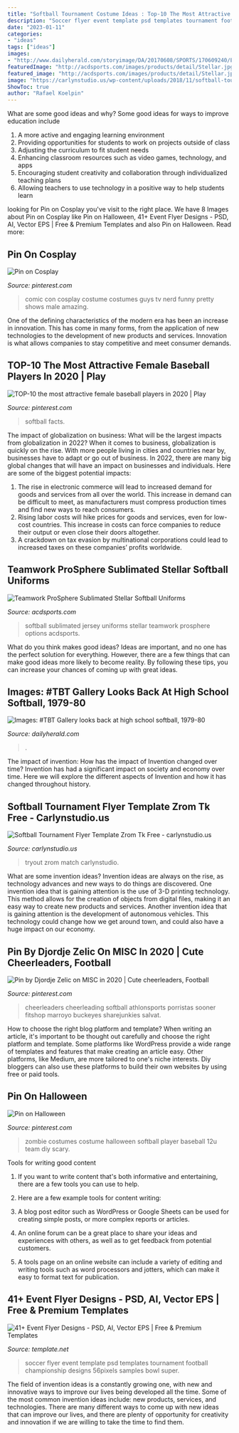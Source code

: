 ```yaml
---
title: "Softball Tournament Costume Ideas : Top-10 The Most Attractive Female Baseball Players In 2020"
description: "Soccer flyer event template psd templates tournament football championship designs 56pixels samples bowl super"
date: "2023-01-11"
categories:
- "ideas"
tags: ["ideas"]
images:
- "http://www.dailyherald.com/storyimage/DA/20170608/SPORTS/170609240/EP/1/4/EP-170609240.jpg&amp;updated=201706071206&amp;imageversion=Facebook&amp;exactH=630&amp;exactW=1200&amp;exactfit=crop&amp;noborder"
featuredImage: "http://acdsports.com/images/products/detail/Stellar.jpg"
featured_image: "http://acdsports.com/images/products/detail/Stellar.jpg"
image: "https://carlynstudio.us/wp-content/uploads/2018/11/softball-tournament-flyer-template-baseball-game-match-free.jpg"
ShowToc: true
author: "Rafael Koelpin"
---
```



What are some good ideas and why?
Some good ideas for ways to improve education include 
1. A more active and engaging learning environment 
2. Providing opportunities for students to work on projects outside of class 
3. Adjusting the curriculum to fit student needs 
4. Enhancing classroom resources such as video games, technology, and apps 
5. Encouraging student creativity and collaboration through individualized teaching plans 
6. Allowing teachers to use technology in a positive way to help students learn 

	

		
looking for Pin on Cosplay you've visit to the right place. We have 8 Images about Pin on Cosplay like Pin on Halloween, 41+ Event Flyer Designs - PSD, AI, Vector EPS | Free &amp; Premium Templates and also Pin on Halloween. Read more:
		
    
## Pin On Cosplay

<img loading=lazy src="https://i.pinimg.com/originals/d5/a1/fa/d5a1fa1a7133d0f171af527f5e062de3.jpg" onerror="this.onerror=null;this.src='https://tse4.mm.bing.net/th?id=OIP.pRpUpxztVtqd92DfKYLE6gHaLD&amp;pid=15.1';" alt="Pin on Cosplay">

_Source: pinterest.com_

>comic con cosplay costume costumes guys tv nerd funny pretty shows male amazing. 

	

One of the defining characteristics of the modern era has been an increase in innovation. This has come in many forms, from the application of new technologies to the development of new products and services. Innovation is what allows companies to stay competitive and meet consumer demands.

    
## TOP-10 The Most Attractive Female Baseball Players In 2020 | Play

<img loading=lazy src="https://i.pinimg.com/736x/ea/90/0f/ea900ff669b5867ea6b881d8300af260.jpg" onerror="this.onerror=null;this.src='https://tse3.mm.bing.net/th?id=OIP.ADpm5zxfjv3vNjUNTLsJdAHaE8&amp;pid=15.1';" alt="TOP-10 the most attractive female baseball players in 2020 | Play">

_Source: pinterest.com_

>softball facts. 

	

The impact of globalization on business: What will be the largest impacts from globalization in 2022?
When it comes to business, globalization is quickly on the rise. With more people living in cities and countries near by, businesses have to adapt or go out of business. In 2022, there are many big global changes that will have an impact on businesses and individuals. Here are some of the biggest potential impacts: 
1) The rise in electronic commerce will lead to increased demand for goods and services from all over the world. This increase in demand can be difficult to meet, as manufacturers must compress production times and find new ways to reach consumers. 
2) Rising labor costs will hike prices for goods and services, even for low-cost countries. This increase in costs can force companies to reduce their output or even close their doors altogether. 
3) A crackdown on tax evasion by multinational corporations could lead to increased taxes on these companies’ profits worldwide.

    
## Teamwork ProSphere Sublimated Stellar Softball Uniforms

<img loading=lazy src="http://acdsports.com/images/products/detail/Stellar.jpg" onerror="this.onerror=null;this.src='https://tse2.mm.bing.net/th?id=OIP.ciU7PITSxrt0SzR5g25sDwHaRl&amp;pid=15.1';" alt="Teamwork ProSphere Sublimated Stellar Softball Uniforms">

_Source: acdsports.com_

>softball sublimated jersey uniforms stellar teamwork prosphere options acdsports. 

	

What do you think makes good ideas?
Ideas are important, and no one has the perfect solution for everything. However, there are a few things that can make good ideas more likely to become reality. By following these tips, you can increase your chances of coming up with great ideas.

    
## Images: #TBT Gallery Looks Back At High School Softball, 1979-80

<img loading=lazy src="http://www.dailyherald.com/storyimage/DA/20170608/SPORTS/170609240/EP/1/4/EP-170609240.jpg&amp;updated=201706071206&amp;imageversion=Facebook&amp;exactH=630&amp;exactW=1200&amp;exactfit=crop&amp;noborder" onerror="this.onerror=null;this.src='https://tse2.mm.bing.net/th?id=OIP.DXNGydhqg1iu1lwIAcsZxQHaD4&amp;pid=15.1';" alt="Images: #TBT Gallery looks back at high school softball, 1979-80">

_Source: dailyherald.com_

>. 

	

The impact of invention: How has the impact of Invention changed over time?
Invention has had a significant impact on society and economy over time. Here we will explore the different aspects of Invention and how it has changed throughout history.

    
## Softball Tournament Flyer Template Zrom Tk Free - Carlynstudio.us

<img loading=lazy src="https://carlynstudio.us/wp-content/uploads/2018/11/softball-tournament-flyer-template-baseball-game-match-free.jpg" onerror="this.onerror=null;this.src='https://tse2.mm.bing.net/th?id=OIP.lFwSB_WarOpyNZ5JtyQ81QHaLH&amp;pid=15.1';" alt="Softball Tournament Flyer Template Zrom Tk Free - carlynstudio.us">

_Source: carlynstudio.us_

>tryout zrom match carlynstudio. 

	

What are some invention ideas?
Invention ideas are always on the rise, as technology advances and new ways to do things are discovered. One invention idea that is gaining attention is the use of 3-D printing technology. This method allows for the creation of objects from digital files, making it an easy way to create new products and services. Another invention idea that is gaining attention is the development of autonomous vehicles. This technology could change how we get around town, and could also have a huge impact on our economy.

    
## Pin By Djordje Zelic On MISC In 2020 | Cute Cheerleaders, Football

<img loading=lazy src="https://i.pinimg.com/736x/94/e3/6a/94e36ae0bed520effbda86f467614f35.jpg" onerror="this.onerror=null;this.src='https://tse2.mm.bing.net/th?id=OIP.w0gkszvwV0wH0RLuznXDNQAAAA&amp;pid=15.1';" alt="Pin by Djordje Zelic on MISC in 2020 | Cute cheerleaders, Football">

_Source: pinterest.com_

>cheerleaders cheerleading softball athlonsports porristas sooner fitshop marroyo buckeyes sharejunkies salvat. 

	

How to choose the right blog platform and template?
When writing an article, it's important to be thought out carefully and choose the right platform and template. Some platforms like WordPress provide a wide range of templates and features that make creating an article easy. Other platforms, like Medium, are more tailored to one's niche interests. Diy bloggers can also use these platforms to build their own websites by using free or paid tools.

    
## Pin On Halloween

<img loading=lazy src="https://i.pinimg.com/736x/5b/62/6d/5b626d79a271efd1787f0923d26c7692.jpg" onerror="this.onerror=null;this.src='https://tse1.mm.bing.net/th?id=OIP.-fWZMx4JR2CkOgKddO_9VwHaKu&amp;pid=15.1';" alt="Pin on Halloween">

_Source: pinterest.com_

>zombie costumes costume halloween softball player baseball 12u team diy scary. 

	

Tools for writing good content
1. If you want to write content that's both informative and entertaining, there are a few tools you can use to help.
2. Here are a few example tools for content writing:

3. A blog post editor such as WordPress or Google Sheets can be used for creating simple posts, or more complex reports or articles.

4. An online forum can be a great place to share your ideas and experiences with others, as well as to get feedback from potential customers.

5. A tools page on an online website can include a variety of editing and writing tools such as word processors and jotters, which can make it easy to format text for publication.

    
## 41+ Event Flyer Designs - PSD, AI, Vector EPS | Free &amp; Premium Templates

<img loading=lazy src="https://images.template.net/wp-content/uploads/2017/03/10125142/Soccer-Event-Flyer-PSD.jpg" onerror="this.onerror=null;this.src='https://tse2.mm.bing.net/th?id=OIP.gQcgIZ0oI4arIU21VCGRXAHaHW&amp;pid=15.1';" alt="41+ Event Flyer Designs - PSD, AI, Vector EPS | Free &amp; Premium Templates">

_Source: template.net_

>soccer flyer event template psd templates tournament football championship designs 56pixels samples bowl super. 

	

The field of invention ideas is a constantly growing one, with new and innovative ways to improve our lives being developed all the time. Some of the most common invention ideas include: new products, services, and technologies. There are many different ways to come up with new ideas that can improve our lives, and there are plenty of opportunity for creativity and innovation if we are willing to take the time to find them.

